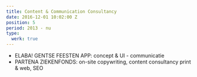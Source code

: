 ```yaml
---
title: Content & Communication Consultancy
date: 2016-12-01 10:02:00 Z
position: 5
period: 2013 - nu
type:
  werk: true
---
```


* ELABA! GENTSE FEESTEN APP: concept & UI - communicatie 
* PARTENA ZIEKENFONDS: on-site copywriting, content consultancy print & web, SEO